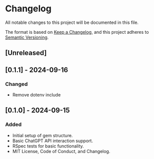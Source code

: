 # Changelog

All notable changes to this project will be documented in this file.

The format is based on [Keep a Changelog](https://keepachangelog.com/en/1.0.0/), and this project adheres to [Semantic Versioning](https://semver.org/spec/v2.0.0.html).

## [Unreleased]

## [0.1.1] - 2024-09-16
### Changed
- Remove dotenv include

## [0.1.0] - 2024-09-15
### Added
- Initial setup of gem structure.
- Basic ChatGPT API interaction support.
- RSpec tests for basic functionality.
- MIT License, Code of Conduct, and Changelog.
